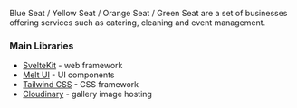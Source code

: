 Blue Seat / Yellow Seat / Orange Seat / Green Seat are a set of businesses offering services such as catering, cleaning and event management.

### Main Libraries

- [SvelteKit](https://kit.svelte.dev) - web framework
- [Melt UI](https://www.melt-ui.com/) - UI components
- [Tailwind CSS](http://tailwindcss.com) - CSS framework
- [Cloudinary](https://cloudinary.com) - gallery image hosting
